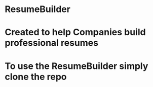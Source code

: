 # ResumeBuilder
# Created to help Companies build professional resumes
# To use the ResumeBuilder simply clone the repo